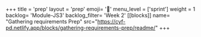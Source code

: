 +++
title = 'prep'
layout = 'prep'
emoji= '📝'
menu_level = ['sprint']
weight = 1
backlog= 'Module-JS3'
backlog_filter= 'Week 2'
[[blocks]]
name= "Gathering requirements Prep"
src="https://cyf-pd.netlify.app/blocks/gathering-requirements-prep/readme/"
+++



